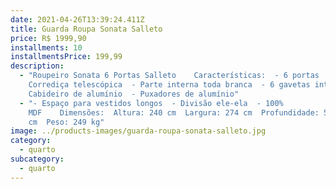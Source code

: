 ```yaml
---
date: 2021-04-26T13:39:24.411Z
title: Guarda Roupa Sonata Salleto
price: R$ 1999,90
installments: 10
installmentsPrice: 199,99
description:
  - "Roupeiro Sonata 6 Portas Salleto    Características:  - 6 portas  -
    Corrediça telescópica  - Parte interna toda branca  - 6 gavetas internas  -
    Cabideiro de alumínio  - Puxadores de alumínio"
  - "- Espaço para vestidos longos  - Divisão ele-ela  - 100%
    MDF    Dimensões:  Altura: 240 cm  Largura: 274 cm  Profundidade: 54
    cm  Peso: 249 kg"
image: ../products-images/guarda-roupa-sonata-salleto.jpg
category:
  - quarto
subcategory:
  - quarto
---
```

